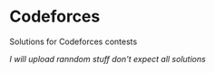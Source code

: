 # Codeforces
Solutions for Codeforces contests

*I will upload ranndom stuff don't expect all solutions*
